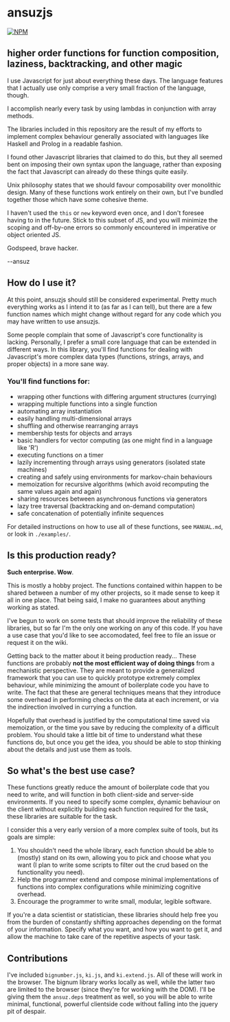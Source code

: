 ansuzjs
=======

[![NPM](https://nodei.co/npm/ansuz.png)](https://nodei.co/npm/ansuz/)

## higher order functions for function composition, laziness, backtracking, and other magic

I use Javascript for just about everything these days. The language features that I actually use only comprise a very small fraction of the language, though.

I accomplish nearly every task by using lambdas in conjunction with array methods.

The libraries included in this repository are the result of my efforts to implement complex behaviour generally associated with languages like Haskell and Prolog in a readable fashion. 

I found other Javascript libraries that claimed to do this, but they all seemed bent on imposing their own syntax upon the language, rather than exposing the fact that Javascript can already do these things quite easily.

Unix philosophy states that we should favour composability over monolithic design. Many of these functions work entirely on their own, but I've bundled together those which have some cohesive theme.

I haven't used the `this` or `new` keyword even once, and I don't foresee having to in the future. Stick to this subset of JS, and you will minimize the scoping and off-by-one errors so commonly encountered in imperative or object oriented JS.

Godspeed, brave hacker.

--ansuz

## How do I use it?

At this point, ansuzjs should still be considered experimental. Pretty much everything works as I intend it to (as far as I can tell), but there are a few function names which might change without regard for any code which you may have written to use ansuzjs.

Some people complain that some of Javascript's core functionality is lacking. Personally, I prefer a small core language that can be extended in different ways. In this library, you'll find functions for dealing with Javascript's more complex data types (functions, strings, arrays, and proper objects) in a more sane way.

### You'll find functions for:

* wrapping other functions with differing argument structures (currying)
* wrapping multiple functions into a single function
* automating array instantiation
* easily handling multi-dimensional arrays
* shuffling and otherwise rearranging arrays
* membership tests for objects and arrays
* basic handlers for vector computing (as one might find in a language like 'R')
* executing functions on a timer
* lazily incrementing through arrays using generators (isolated state machines)
* creating and safely using environments for markov-chain behaviours
* memoization for recursive algorithms (which avoid recomputing the same values again and again)
* sharing resources between asynchronous functions via generators
* lazy tree traversal (backtracking and on-demand computation)
* safe concatenation of potentially infinite sequences

For detailed instructions on how to use all of these functions, see `MANUAL.md`, or look in `./examples/`.
## Is this production ready?

**Such enterprise. Wow**.

This is mostly a hobby project. The functions contained within happen to be shared between a number of my other projects, so it made sense to keep it all in one place. That being said, I make no guarantees about anything working as stated.

I've begun to work on some tests that should improve the reliability of these libraries, but so far I'm the only one working on any of this code. If you have a use case that you'd like to see accomodated, feel free to file an issue or request it on the wiki.

Getting back to the matter about it being production ready... These functions are probably **not the most efficient way of doing things** from a mechanistic perspective. They are meant to provide a generalized framework that you can use to quickly prototype extremely complex behaviour, while minimizing the amount of boilerplate code you have to write. The fact that these are general techniques means that they introduce some overhead in performing checks on the data at each increment, or via the indirection involved in currying a function.

Hopefully that overhead is justified by the computational time saved via memoization, or the time you save by reducing the complexity of a difficult problem. You should take a little bit of time to understand what these functions do, but once you get the idea, you should be able to stop thinking about the details and just use them as tools.

## So what's the best use case?

These functions greatly reduce the amount of boilerplate code that you need to write, and will function in both client-side and server-side environments. If you need to specify some complex, dynamic behaviour on the client without explicitly building each function required for the task, these libraries are suitable for the task.

I consider this a very early version of a more complex suite of tools, but its goals are simple:

1. You shouldn't need the whole library, each function should be able to (mostly) stand on its own, allowing you to pick and choose what you want (I plan to write some scripts to filter out the crud based on the functionality you need).
2. Help the programmer extend and compose minimal implementations of functions into complex configurations while minimizing cognitive overhead.
3. Encourage the programmer to write small, modular, legible software.

If you're a data scientist or statistician, these libraries should help free you from the burden of constantly shifting approaches depending on the format of your information. Specify what you want, and how you want to get it, and allow the machine to take care of the repetitive aspects of your task.

## Contributions

I've included `bignumber.js`, `ki.js`, and `ki.extend.js`. All of these will work in the browser. The bignum library works locally as well, while the latter two are limited to the browser (since they're for working with the DOM). I'll be giving them the `ansuz.deps` treatment as well, so you will be able to write minimal, functional, powerful clientside code without falling into the jquery pit of despair.
